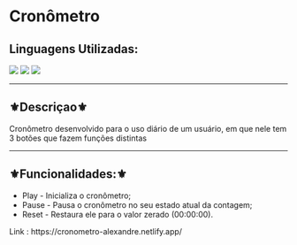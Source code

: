 <h1>Cronômetro</h1>

<h2>Linguagens Utilizadas:</h2>

<div style="display: inline_block">
  <img src="https://img.shields.io/badge/HTML5-E34F26?style=for-the-badge&logo=html5&logoColor=white"></img> 
  <img src="https://img.shields.io/badge/CSS3-1572B6?style=for-the-badge&logo=css3&logoColor=white"></img>
  <img src="https://img.shields.io/badge/JavaScript-F7DF1E?style=for-the-badge&logo=javascript&logoColor=black"></img>
 
 
</div>



<hr>
<h2>⚜️Descriçao⚜️</h2>
<p>Cronômetro desenvolvido para o uso diário de um usuário, em que nele tem 3 botões que fazem funções distintas</p>
<hr>
<h2>⚜️Funcionalidades:⚜️</h2>
<ul>
<li>Play - Inicializa o cronômetro;</li>
<li>Pause - Pausa  o cronômetro no seu estado atual da contagem;</li>
<li>Reset - Restaura ele para o valor zerado (00:00:00).</li>
</ul>
Link : https://cronometro-alexandre.netlify.app/
